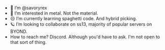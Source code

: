 -  🤙 I’m @savoryrex
-  🤔 I’m interested in metal. Not the material.
-  😒 I’m currently learning spaghetti code. And hybrid picking.
-  🪐 I’m looking to collaborate on ss13, majority of popular servers on BYOND.
-   How to reach me? Discord. Although you'd have to ask. I'm not open to that sort of thing.

<!---
savoryrex/savoryrex is a ✨ special ✨ repository because its `README.md` (this file) appears on your GitHub profile.
You can click the Preview link to take a look at your changes.
--->
